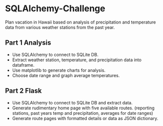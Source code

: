 # SQLAlchemy-Challenge
Plan vacation in Hawaii based on analysis of precipitation and temperature data from various weather stations from the past year.
## Part 1  Analysis 
- Use SQLAlchemy to connect to SQLite DB.
- Extract weather station, temperature, and precipitation data into dataframe.
- Use matplotlib to generate charts for analysis.
- Choose date range and graph average temperatures.

## Part 2 Flask
- Use SQLAlchemy to connect to SQLite DB and extract data.
- Generate rudimentary home page with five available routes. 
  (reporting stations, past years temp and precipitation, averages for date ranges)
- Generate route pages with formatted details or data as JSON dictionary.